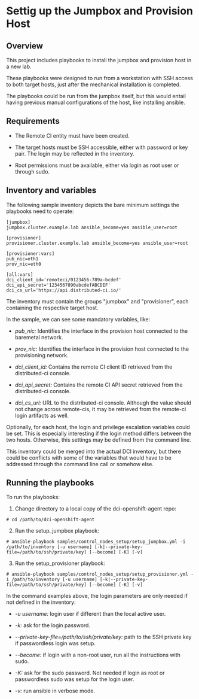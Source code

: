 # Settig up the Jumpbox and Provision Host

## Overview

This project includes playbooks to install the jumpbox and provision host in a new lab.

These playbooks were designed to run from a workstation with SSH access to both target hosts, just after the mechanical installation is completed.

The playbooks could be run from the jumpbox itself, but this would entail having previous manual configurations of the host, like installing ansible.

## Requirements

- The Remote CI entity must have been created.

- The target hosts must be SSH accessible, either with password or key pair. The login may be reflected in the inventory.

- Root permissions must be available, either via login as root user or through sudo.

## Inventory and variables

The following sample inventory depicts the bare minimum settings the playbooks need to operate:

```
[jumpbox]
jumpbox.cluster.example.lab ansible_become=yes ansible_user=root

[provisioner]
provisioner.cluster.example.lab ansible_become=yes ansible_user=root

[provisioner:vars]
pub_nic=eth1
prov_nic=eth0

[all:vars]
dci_client_id='remoteci/0123456-789a-bcdef'
dci_api_secret='1234567890abcdefABCDEF'
dci_cs_url='https://api.distributed-ci.io/'
```

The inventory must contain the groups "jumpbox" and "provisioner", each containing the respective target host.

In the sample, we can see some mandatory variables, like:

- *pub_nic:* Identifies the interface in the provision host connected to the baremetal network.

- *prov_nic:* Identifies the interface in the provision host connected to the provisioning network.

- *dci_client_id:* Contains the remote CI client ID retrieved from the distributed-ci console.

- *dci_api_secret:* Contains the remote CI API secret retrieved from the distributed-ci console.

- *dci_cs_url:* URL to the distributed-ci console. Although the value should not change across remote-cis, it may be retrieved from the remote-ci login artifacts as well.

Optionally, for each host, the login and privilege escalation variables could be set. This is especially interesting if the login method differs between the two hosts. Otherwise, this settings may be defined from the command line.

This inventory could be merged into the actual DCI inventory, but there could be conflicts with some of the variables that would have to be addressed through the command line call or somehow else.

## Running the playbooks

To run the playbooks:

1. Change directory to a local copy of the dci-openshift-agent repo:

```
# cd /path/to/dci-openshift-agent
```

2. Run the setup_jumpbox playbook:

```
# ansible-playbook samples/control_nodes_setup/setup_jumpbox.yml -i /path/to/inventory [-u username] [-k|--private-key-file=/path/to/ssh/private/key] [--become] [-K] [-v]
```

3. Run the setup_provisioner playbook:

```
# ansible-playbook samples/control_nodes_setup/setup_provisioner.yml -i /path/to/inventory [-u username] [-k|--private-key-file=/path/to/ssh/private/key] [--become] [-K] [-v]
```

In the command examples above, the login parameters are only needed if not defined in the inventory:

- *-u username:* login user if different than the local active user.

- *-k:* ask for the login password.

- *--private-key-file=/path/to/ssh/private/key:* path to the SSH private key if passwordless login was setup.

- *--become:* if login with a non-root user, run all the instructions with sudo.

- *-K:* ask for the sudo password. Not needed if login as root or passwordless sudo was setup for the login user.

- *-v:* run ansible in verbose mode.
